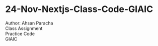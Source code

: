 # 24-Nov-Nextjs-Class-Code-GIAIC
Author: Ahsan Paracha
<br>
Class Assignment
<br>
Practice Code
<br>
GIAIC
